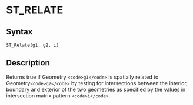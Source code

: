 
# ST_RELATE

## Syntax


```
ST_Relate(g1, g2, i)
```

## Description


Returns true if Geometry `<code>g1</code>` is spatially related to Geometry`<code>g2</code>` by testing for intersections between the interior, boundary and exterior of the two geometries as specified by the values in intersection matrix pattern `<code>i</code>`.

